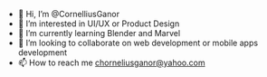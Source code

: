 - 👋 Hi, I’m @CornelliusGanor
- 👀 I’m interested in UI/UX or Product Design
- 🌱 I’m currently learning Blender and Marvel
- 💞️ I’m looking to collaborate on web development or mobile apps development
- 📫 How to reach me chorneliusganor@yahoo.com

<!---
CornelliusGanor/CornelliusGanor is a ✨ special ✨ repository because its `README.md` (this file) appears on your GitHub profile.
You can click the Preview link to take a look at your changes.
--->
